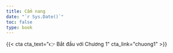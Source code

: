 ```yaml
---
title: Cẩm nang
date: "`r Sys.Date()`"
toc: false
type: book
---
```


{{< cta cta_text="👉 Bắt đầu với Chương 1" cta_link="chuong1" >}}
